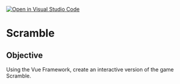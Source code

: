 [![Open in Visual Studio Code](https://classroom.github.com/assets/open-in-vscode-c66648af7eb3fe8bc4f294546bfd86ef473780cde1dea487d3c4ff354943c9ae.svg)](https://classroom.github.com/online_ide?assignment_repo_id=9226663&assignment_repo_type=AssignmentRepo)
# Scramble

## Objective
Using the Vue Framework, create an interactive version of the game Scramble.
